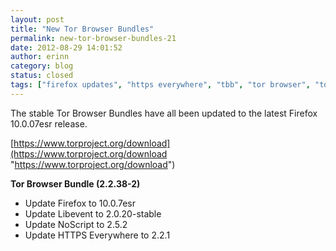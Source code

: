 ```yaml
---
layout: post
title: "New Tor Browser Bundles"
permalink: new-tor-browser-bundles-21
date: 2012-08-29 14:01:52
author: erinn
category: blog
status: closed
tags: ["firefox updates", "https everywhere", "tbb", "tor browser", "tor browser bundle"]
---
```


The stable Tor Browser Bundles have all been updated to the latest Firefox 10.0.07esr release.

[https://www.torproject.org/download](https://www.torproject.org/download "https://www.torproject.org/download")

**Tor Browser Bundle (2.2.38-2)**

-   Update Firefox to 10.0.7esr
-   Update Libevent to 2.0.20-stable
-   Update NoScript to 2.5.2
-   Update HTTPS Everywhere to 2.2.1

